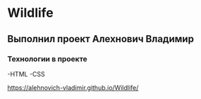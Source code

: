 # Wildlife
## Выполнил проект Алехнович Владимир
### Технологии в проекте
-HTML
-CSS

https://alehnovich-vladimir.github.io/Wildlife/
